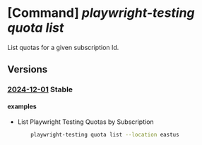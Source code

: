 # [Command] _playwright-testing quota list_

List quotas for a given subscription Id.

## Versions

### [2024-12-01](/Resources/mgmt-plane/L3N1YnNjcmlwdGlvbnMve30vcHJvdmlkZXJzL21pY3Jvc29mdC5henVyZXBsYXl3cmlnaHRzZXJ2aWNlL2xvY2F0aW9ucy97fS9xdW90YXM=/2024-12-01.xml) **Stable**

<!-- mgmt-plane /subscriptions/{}/providers/microsoft.azureplaywrightservice/locations/{}/quotas 2024-12-01 -->

#### examples

- List Playwright Testing Quotas by Subscription
    ```bash
        playwright-testing quota list --location eastus
    ```
